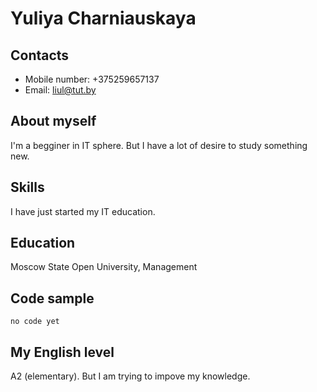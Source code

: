 # Yuliya Charniauskaya

## Contacts

* Mobile number: +375259657137  
* Email: liul@tut.by

## About myself

I'm a begginer in IT sphere. But I have a lot of desire to study something new.

## Skills

I have just started my IT education.

## Education

Moscow State Open University, Management

## Code sample

`no code yet`

## My English level

A2 (elementary). But I am trying to impove my knowledge.
